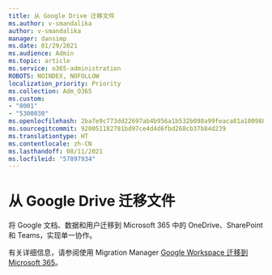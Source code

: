```yaml
---
title: 从 Google Drive 迁移文件
ms.author: v-smandalika
author: v-smandalika
manager: dansimp
ms.date: 01/29/2021
ms.audience: Admin
ms.topic: article
ms.service: o365-administration
ROBOTS: NOINDEX, NOFOLLOW
localization_priority: Priority
ms.collection: Adm_O365
ms.custom:
- "8001"
- "5300030"
ms.openlocfilehash: 2ba7e9c773dd22697ab4b956a1b532b098a99feaca81a1009885ea87e287b6e3
ms.sourcegitcommit: 920051182781bd97ce4d4d6fbd268cb37b84d239
ms.translationtype: HT
ms.contentlocale: zh-CN
ms.lasthandoff: 08/11/2021
ms.locfileid: "57897934"
---
```

# <a name="migrate-files-from-google-drive"></a>从 Google Drive 迁移文件

将 Google 文档、数据和用户迁移到 Microsoft 365 中的 OneDrive、SharePoint 和 Teams，实现单一协作。

有关详细信息，请参阅使用 Migration Manager [Google Workspace 迁移到 Microsoft 365](https://docs.microsoft.com/sharepointmigration/mm-google-overview)。
